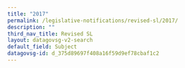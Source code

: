 ```yaml
---
title: "2017"
permalink: /legislative-notifications/revised-sl/2017/
description: ""
third_nav_title: Revised SL
layout: datagovsg-v2-search
default_field: Subject
datagovsg-id: d_375d89697f408a16f59d9ef78cbaf1c2
---
```

